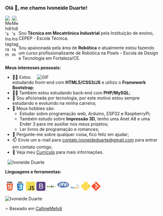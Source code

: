 ### Olá 👋, me chamo Ivoneide Duarte!

<!--<a href="">
  <img align="left" alt="Mehdi's LinkdeIn" width="22px" src="https://cdn.jsdelivr.net/npm/simple-icons@v3/icons/linkedin.svg" />
</a>-->
<a href="https://www.instagram.com/ivoneide.robotic/">
  <img align="left" alt="Mehdi's Instagram" width="22px" src="https://cdn.jsdelivr.net/npm/simple-icons@v3/icons/instagram.svg" />
</a>
<a href="https://www.facebook.com/ivoneide.duarte.731/">
  <img align="left" alt="Mehdi's Instagram" width="22px" src="https://cdn.jsdelivr.net/npm/simple-icons@v3/icons/facebook.svg" />
</a>

<br />
<br />
<p>Sou <strong>Técnica em Mecatrônica Industrial</strong> pela Instituição de ensino, CEPEP - Escola Técnica.</p>
<p>Sou apaixonada pela área de <strong>Robótica</strong> e atualmente estou fazendo um curso profissionalizante de Robótica na Pixels - Escola de Design e Tecnologia em Fortaleza/CE.</p>


**Meus interesses pessoais:**

<img align="right" alt="GIF" src="https://octocat-generator-assets.githubusercontent.com/my-octocat-1620780167698.png" width="400px" />

- 👩‍💻 Estou estudando front-end com **HTML5/CSS3/JS** e utilizo o **Framework Bootstrap**;
- 👩‍💻 Também estou estudando back-end com **PHP/MySQL**;
- 💼 Sou aficionada por tecnologia, por este motivo estou sempre estudando e evoluindo na minha carreira;
- 👾 Meus hobbies são: 
  - Estudar sobre programação web, Arduino, ESP32 e RaspberryPi; 
  - Também estudo sobre **Impressão 3D**, tenho uma Anet A8 e uma Ender 3 para me auxiliar nos meus projetos;
  - Ler livros de programação e romances;
- 💬 Pergunte-me sobre qualquer coisa, fico feliz em ajudar;
- 📫 Envie um e-mail para contato.ivoneideduarte@gmail.com para entrar em contato comigo.
- 📝 Veja meu <a href="" target="_blank">Currículo</a> para mais informações.

<p>&nbsp;
  <img align="center" src="https://github-readme-stats.vercel.app/api?username=Ivoneideduarte&count_private=true&show_icons=true&theme=graywhite&icon_color=268bd2&title_color=268bd2" alt="Ivoneide Duarte" />
</p>

**Linguagens e ferramentas:**  

<p align="left">
<img src="https://raw.githubusercontent.com/devicons/devicon/master/icons/html5/html5-original-wordmark.svg" alt="html5" width="30" height="30"/> 
<img src="https://raw.githubusercontent.com/devicons/devicon/master/icons/css3/css3-original-wordmark.svg" alt="css3" width="30" height="30"/> 
<img src="https://raw.githubusercontent.com/devicons/devicon/master/icons/javascript/javascript-original.svg" alt="javascript" width="30" height="30"/>
<img src="https://raw.githubusercontent.com/devicons/devicon/master/icons/bootstrap/bootstrap-plain.svg" alt="Bootstrap" width="30" height="30" />
<img src="https://raw.githubusercontent.com/devicons/devicon/master/icons/nodejs/nodejs-original-wordmark.svg" alt="nodejs" width="30" height="30"/> 
<img src="https://raw.githubusercontent.com/devicons/devicon/master/icons/php/php-plain.svg" alt="PHP" width="40" height="40" />
<img src="https://raw.githubusercontent.com/devicons/devicon/master/icons/mysql/mysql-original-wordmark.svg" alt="mysql" width="30" height="30"/>  
<img src="https://raw.githubusercontent.com/devicons/devicon/master/icons/python/python-plain.svg" alt="Python" width="30" height="30" />
<img src="https://raw.githubusercontent.com/devicons/devicon/master/icons/git/git-original.svg" alt="git" width="30" height="30"/> 
</p>




<p align="left"> <img src="https://komarev.com/ghpvc/?username=Ivoneideduarte" alt="Ivoneide Duarte" /> </p>

⭐️ Baseado em [CallmeMehdi](https://github.com/CallmeMehdi)
